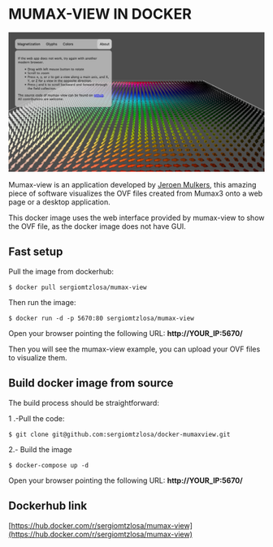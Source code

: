# MUMAX-VIEW IN DOCKER

![](mumax-view.png)

Mumax-view is an application developed by [Jeroen Mulkers](https://github.com/JeroenMulkers/mumax-view), this amazing piece of software visualizes the OVF files created from Mumax3 onto a web page or a desktop application.

This docker image uses the web interface provided by mumax-view to show the OVF file, as the docker image does not have GUI.

## Fast setup
Pull the image from dockerhub:

```
$ docker pull sergiomtzlosa/mumax-view
```
Then run the image:

```
$ docker run -d -p 5670:80 sergiomtzlosa/mumax-view 
```
Open your browser pointing the following URL: **http://YOUR_IP:5670/**

Then you will see the mumax-view example, you can upload your OVF files to visualize them.

## Build docker image from source
The build process should be straightforward:

1 .-Pull the code:
```
$ git clone git@github.com:sergiomtzlosa/docker-mumaxview.git
```
2.- Build the image
```
$ docker-compose up -d
```
Open your browser pointing the following URL: **http://YOUR_IP:5670/**

## Dockerhub link

[https://hub.docker.com/r/sergiomtzlosa/mumax-view](https://hub.docker.com/r/sergiomtzlosa/mumax-view)

